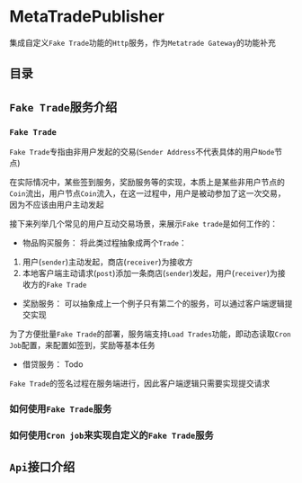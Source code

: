 # MetaTradePublisher
集成自定义`Fake Trade`功能的`Http`服务，作为`Metatrade Gateway`的功能补充

## 目录

## `Fake Trade`服务介绍
### `Fake Trade`
`Fake Trade`专指由非用户发起的交易(`Sender Address`不代表具体的用户`Node`节点)

在实际情况中，某些签到服务，奖励服务等的实现，本质上是某些非用户节点的`Coin`流出，用户节点`Coin`流入，在这一过程中，用户是被动参加了这一次交易，因为不应该由用户主动发起

接下来列举几个常见的用户互动交易场景，来展示`Fake trade`是如何工作的：
- 物品购买服务：
将此类过程抽象成两个`Trade`：
1. 用户(`sender`)主动发起，商店(`receiver`)为接收方
2. 本地客户端主动请求(`post`)添加一条商店(`sender`)发起，用户(`receiver`)为接收方的`Fake Trade`

- 奖励服务：
可以抽象成上一个例子只有第二个的服务，可以通过客户端逻辑提交实现

为了方便批量`Fake Trade`的部署，服务端支持`Load Trades`功能，即动态读取`Cron Job`配置，来配置如签到，奖励等基本任务

- 借贷服务：
Todo

`Fake Trade`的签名过程在服务端进行，因此客户端逻辑只需要实现提交请求

### 如何使用`Fake Trade`服务

### 如何使用`Cron job`来实现自定义的`Fake Trade`服务

## `Api`接口介绍